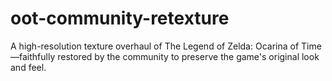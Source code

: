 # oot-community-retexture
A high-resolution texture overhaul of The Legend of Zelda: Ocarina of Time—faithfully restored by the community to preserve the game's original look and feel.
